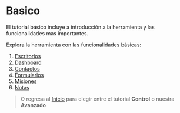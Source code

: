 # Basico

El tutorial básico incluye a introducción a la herramienta y las funcionalidades mas importantes. 

Explora la herramienta con las funcionalidades básicas:

1. [Escritorios](/v1/web-app/basico/escritorios.html)
2. [Dashboard](/v1/web-app/basico/dashboard.html)
3. [Contactos](/v1/web-app/basico/contactos.html)
4. [Formularios](/v1/web-app/basico/formularios.html)
5. [Misiones](/v1/web-app/basico/misiones.html)
6. [Notas](/v1/web-app/basico/notas.html)

> O regresa al [Inicio](/v1/web-app/) para elegir entre el tutorial **Control** o nuestra **Avanzado**
<!--stackedit_data:
eyJoaXN0b3J5IjpbLTIzNjc3ODg3OCwxNzM5MjM0OTc3LDIwMD
E0MjMxNTIsMTIzODMyNjU5OF19
-->